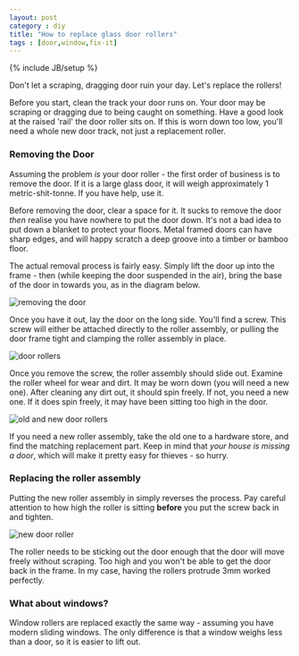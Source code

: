 ```yaml
---
layout: post
category : diy
title: "How to replace glass door rollers"
tags : [door,window,fix-it]
---
```

{% include JB/setup %}

Don't let a scraping, dragging door ruin your day. Let's replace the rollers!

<!--more-->

Before you start, clean the track your door runs on. Your door may be scraping or dragging due to being caught on something. Have a good look at the raised 'rail' the door roller sits on. If this is worn down too low, you'll need a whole new door track, not just a replacement roller.

### Removing the Door ###

Assuming the problem *is* your door roller - the first order of business is to remove the door. If it is a large glass door, it will weigh approximately 1 metric-shit-tonne. If you have help, use it.

Before removing the door, clear a space for it. It sucks to remove the door *then* realise you have nowhere to put the door down. It's not a bad idea to put down a blanket to protect your floors. Metal framed doors can have sharp edges, and will happy scratch a deep groove into a timber or bamboo floor.

The actual removal process is fairly easy. Simply lift the door up into the frame - then (while keeping the door suspended in the air), bring the base of the door in towards you, as in the diagram below.

<img class="img-responsive blog-img " src="{{ site.url }}/assets/images/diy/door_removal_101.png" alt="removing the door" />

Once you have it out, lay the door on the long side. You'll find a screw. This screw will either be attached directly to the roller assembly, or pulling the door frame tight and clamping the roller assembly in place.

<img class="img-responsive blog-img " src="{{ site.url }}/assets/images/diy/door_rollers2.jpg" alt="door rollers" />

Once you remove the screw, the roller assembly should slide out. Examine the roller wheel for wear and dirt. It may be worn down (you will need a new one). After cleaning any dirt out, it should spin freely. If not, you need a new one. If it does spin freely, it may have been sitting too high in the door.


<img class="img-responsive blog-img " src="{{ site.url }}/assets/images/diy/door_rollers6.jpg" alt="old and new door rollers" />

If you need a new roller assembly, take the old one to a hardware store, and find the matching replacement part. Keep in mind that *your house is missing a door*, which will make it pretty easy for thieves - so hurry.

### Replacing the roller assembly ###

Putting the new roller assembly in simply reverses the process. Pay careful attention to how high the roller is sitting **before** you put the screw back in and tighten.


<img class="img-responsive blog-img " src="{{ site.url }}/assets/images/diy/door_rollers4.jpg" alt="new door roller" />

The roller needs to be sticking out the door enough that the door will move freely without scraping. Too high and you won't be able to get the door back in the frame. In my case, having the rollers protrude 3mm worked perfectly.


### What about windows? ###

Window rollers are replaced exactly the same way - assuming you have modern sliding windows. The only difference is that a window weighs less than a door, so it is easier to lift out.
